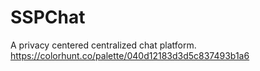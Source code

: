 # SSPChat
 A privacy centered centralized chat platform.
https://colorhunt.co/palette/040d12183d3d5c837493b1a6